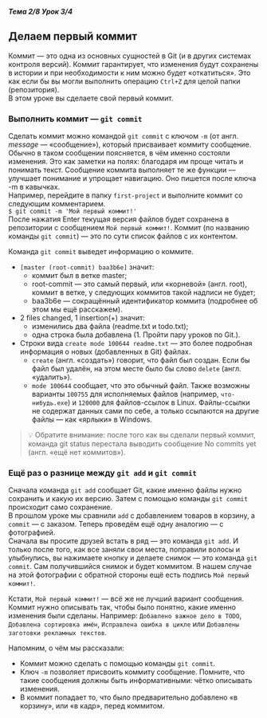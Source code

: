 __*Тема 2/8 Урок 3/4*__  
## Делаем первый коммит  

Коммит — это одна из основных сущностей в Git (и в других системах контроля версий). Коммит гарантирует, что изменения будут сохранены в истории и при необходимости к ним можно будет «откатиться». Это как если бы вы могли выполнить операцию `Ctrl+Z` для целой папки (репозитория).  
В этом уроке вы сделаете свой первый коммит.  

### Выполнить коммит — `git commit`
Сделать коммит можно командой `git commit` c ключом `-m` (от англ. *message* — «сообщение»), который присваивает коммиту сообщение.  
Обычно в таком сообщении поясняется, в чём именно состояли изменения. Это как заметки на полях: благодаря им проще читать и понимать текст. Сообщение коммита выполняет те же функции — улучшает понимание и упрощает навигацию. Оно пишется после ключа -m в кавычках.  
Например, перейдите в папку `first-project` и выполните коммит со следующим комментарием.  
`$ git commit -m 'Мой первый коммит!'`  
После нажатия Enter текущая версия файлов будет сохранена в репозитории с сообщением `Мой первый коммит!`. Коммит (по названию команды `git commit`) — это по сути список файлов с их контентом.  

Команда `git commit` выведет информацию о коммите.
* `[master (root-commit) baa3b6e]` значит: 
  * коммит был в ветке master;
  * root-commit — это самый первый, или «корневой» (англ. root), коммит в ветке, у следующих коммитов такой надписи не будет;
  * baa3b6e — сокращённый идентификатор коммита (подробнее об этом мы ещё расскажем).
* 2 files changed, 1 insertion(+) значит:
  * изменились два файла (readme.txt и todo.txt);
  * одна строка была добавлена (1. Пройти пару уроков по Git.).  
* Строки вида `create mode 100644 readme.txt` — это более подробная информация о новых (добавленных в Git) файлах.
  * `create` (англ. «создать») говорит, что файл был создан. Если бы файл был удалён, на этом месте было бы слово `delete` (англ. «удалить»).
  * `mode 100644` сообщает, что это обычный файл. Также возможны варианты `100755` для исполняемых файлов (например, `что-нибудь.exe`) и `120000` для файлов-ссылок в Linux. Файлы-ссылки не содержат данных сами по себе, а только ссылаются на другие файлы — как «ярлыки» в Windows.  

> 💡 Обратите внимание: после того как вы сделали первый коммит, команда git status перестала выводить сообщение No commits yet (англ. «ещё нет коммитов»).  

### Ещё раз о разнице между `git add` и `git commit`  
Сначала команда `git add` сообщает Git, какие именно файлы нужно сохранить и какую их версию. Затем с помощью команды `git commit` происходит само сохранение.   
В прошлом уроке мы сравнили `add` c добавлением товаров в корзину, а `commit` — с заказом. Теперь проведём ещё одну аналогию — с фотографией.  
Сначала вы просите друзей встать в ряд — это команда `git add`. И только после того, как все заняли свои места, поправили волосы и улыбнулись, вы нажимаете кнопку и делаете снимок — это команда `git commit`. Сам получившийся снимок и будет коммитом. В нашем случае на этой фотографии с обратной стороны ещё есть подпись `Мой первый коммит!`.  

Кстати, `Мой первый коммит!` — всё же не лучший вариант сообщения. Коммит нужно описывать так, чтобы было понятно, какие именно изменения были сделаны. Например: `Добавлено важное дело в TODO`, `Добавлена сортировка имён`, `Исправлена ошибка в цикле` или `Добавлены заготовки рекламных текстов`.  

Напомним, о чём мы рассказали:
* Коммит можно сделать с помощью команды `git commit`.
* Ключ `-m` позволяет присвоить коммиту сообщение. Помните, что такие сообщения должны быть информативными: чётко описывать изменения.
* В коммит попадает то, что было предварительно добавлено «в корзину», или «в кадр», перед коммитом.